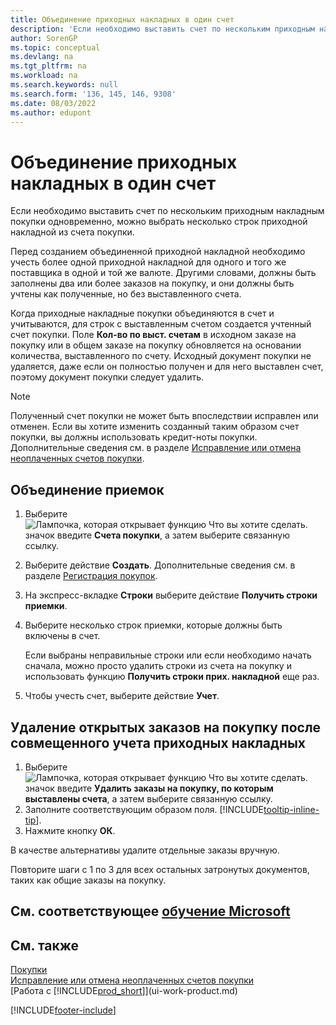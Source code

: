 ```yaml
---
title: Объединение приходных накладных в один счет
description: 'Если необходимо выставить счет по нескольким приходным накладным покупки одновременно, можно использовать функцию Объединить приемки.'
author: SorenGP
ms.topic: conceptual
ms.devlang: na
ms.tgt_pltfrm: na
ms.workload: na
ms.search.keywords: null
ms.search.form: '136, 145, 146, 9308'
ms.date: 08/03/2022
ms.author: edupont
---
```

# Объединение приходных накладных в один счет

Если необходимо выставить счет по нескольким приходным накладным покупки одновременно, можно выбрать несколько строк приходной накладной из счета покупки.  

Перед созданием объединенной приходной накладной необходимо учесть более одной приходной накладной для одного и того же поставщика в одной и той же валюте. Другими словами, должны быть заполнены два или более заказов на покупку, и они должны быть учтены как полученные, но без выставленного счета.  

Когда приходные накладные покупки объединяются в счет и учитываются, для строк с выставленным счетом создается учтенный счет покупки. Поле **Кол-во по выст. счетам** в исходном заказе на покупку или в общем заказе на покупку обновляется на основании количества, выставленного по счету. Исходный документ покупки не удаляется, даже если он полностью получен и для него выставлен счет, поэтому документ покупки следует удалить.  

> [!NOTE]
> Полученный счет покупки не может быть впоследствии исправлен или отменен. Если вы хотите изменить созданный таким образом счет покупки, вы должны использовать кредит-ноты покупки. Дополнительные сведения см. в разделе [Исправление или отмена неоплаченных счетов покупки](purchasing-how-correct-cancel-unpaid-purchase-invoices.md).

## Объединение приемок

1. Выберите ![Лампочка, которая открывает функцию Что вы хотите сделать.](media/ui-search/search_small.png "Что вы хотите сделать") значок введите **Счета покупки**, а затем выберите связанную ссылку.  
2. Выберите действие **Создать**. Дополнительные сведения см. в разделе [Регистрация покупок](purchasing-how-record-purchases.md).  
3. На экспресс-вкладке **Строки** выберите действие **Получить строки приемки**.  
4. Выберите несколько строк приемки, которые должны быть включены в счет.  

    Если выбраны неправильные строки или если необходимо начать сначала, можно просто удалить строки из счета на покупку и использовать функцию **Получить строки прих. накладной** еще раз.  
5. Чтобы учесть счет, выберите действие **Учет**.  

## Удаление открытых заказов на покупку после совмещенного учета приходных накладных

1. Выберите ![Лампочка, которая открывает функцию Что вы хотите сделать.](media/ui-search/search_small.png "Что вы хотите сделать") значок введите **Удалить заказы на покупку, по которым выставлены счета**, а затем выберите связанную ссылку.  
2. Заполните соответствующим образом поля. [!INCLUDE[tooltip-inline-tip](includes/tooltip-inline-tip_md.md)].
3. Нажмите кнопку **ОК**.  

В качестве альтернативы удалите отдельные заказы вручную.

Повторите шаги с 1 по 3 для всех остальных затронутых документов, таких как общие заказы на покупку.

## См. соответствующее [обучение Microsoft](/training/modules/processing-invoices-dynamics-365-business-central/)

## См. также

[Покупки](purchasing-manage-purchasing.md)  
[Исправление или отмена неоплаченных счетов покупки](purchasing-how-correct-cancel-unpaid-purchase-invoices.md)  
[Работа с [!INCLUDE[prod_short](includes/prod_short.md)]](ui-work-product.md)  


[!INCLUDE[footer-include](includes/footer-banner.md)]
